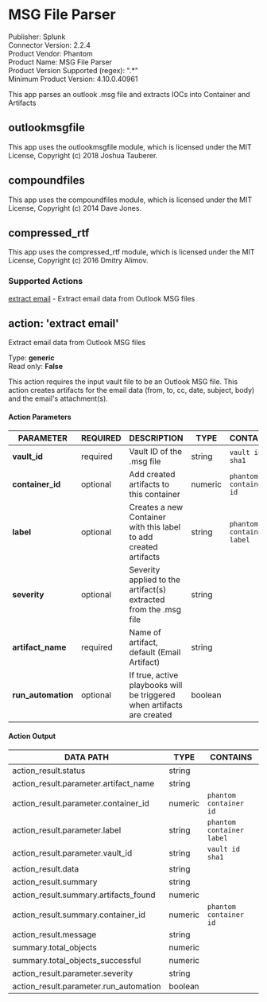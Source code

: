 [comment]: # "Auto-generated SOAR connector documentation"
# MSG File Parser

Publisher: Splunk  
Connector Version: 2\.2\.4  
Product Vendor: Phantom  
Product Name: MSG File Parser  
Product Version Supported (regex): "\.\*"  
Minimum Product Version: 4\.10\.0\.40961  

This app parses an outlook \.msg file and extracts IOCs into Container and Artifacts

[comment]: # " File: readme.md"
[comment]: # "  Copyright (c) 2019-2022 Splunk Inc."
[comment]: # ""
[comment]: # "Licensed under the Apache License, Version 2.0 (the 'License');"
[comment]: # "you may not use this file except in compliance with the License."
[comment]: # "You may obtain a copy of the License at"
[comment]: # ""
[comment]: # "    http://www.apache.org/licenses/LICENSE-2.0"
[comment]: # ""
[comment]: # "Unless required by applicable law or agreed to in writing, software distributed under"
[comment]: # "the License is distributed on an 'AS IS' BASIS, WITHOUT WARRANTIES OR CONDITIONS OF ANY KIND,"
[comment]: # "either express or implied. See the License for the specific language governing permissions"
[comment]: # "and limitations under the License."
[comment]: # ""
## outlookmsgfile

This app uses the outlookmsgfile module, which is licensed under the MIT License, Copyright (c) 2018
Joshua Tauberer.

## compoundfiles

This app uses the compoundfiles module, which is licensed under the MIT License, Copyright (c) 2014
Dave Jones.

## compressed_rtf

This app uses the compressed_rtf module, which is licensed under the MIT License, Copyright (c) 2016
Dmitry Alimov.


### Supported Actions  
[extract email](#action-extract-email) - Extract email data from Outlook MSG files  

## action: 'extract email'
Extract email data from Outlook MSG files

Type: **generic**  
Read only: **False**

This action requires the input vault file to be an Outlook MSG file\. This action creates artifacts for the email data \(from, to, cc, date, subject, body\) and the email's attachment\(s\)\.

#### Action Parameters
PARAMETER | REQUIRED | DESCRIPTION | TYPE | CONTAINS
--------- | -------- | ----------- | ---- | --------
**vault\_id** |  required  | Vault ID of the \.msg file | string |  `vault id`  `sha1` 
**container\_id** |  optional  | Add created artifacts to this container | numeric |  `phantom container id` 
**label** |  optional  | Creates a new Container with this label to add created artifacts | string |  `phantom container label` 
**severity** |  optional  | Severity applied to the artifact\(s\) extracted from the \.msg file | string | 
**artifact\_name** |  required  | Name of artifact, default \(Email Artifact\) | string | 
**run\_automation** |  optional  | If true, active playbooks will be triggered when artifacts are created | boolean | 

#### Action Output
DATA PATH | TYPE | CONTAINS
--------- | ---- | --------
action\_result\.status | string | 
action\_result\.parameter\.artifact\_name | string | 
action\_result\.parameter\.container\_id | numeric |  `phantom container id` 
action\_result\.parameter\.label | string |  `phantom container label` 
action\_result\.parameter\.vault\_id | string |  `vault id`  `sha1` 
action\_result\.data | string | 
action\_result\.summary | string | 
action\_result\.summary\.artifacts\_found | numeric | 
action\_result\.summary\.container\_id | numeric |  `phantom container id` 
action\_result\.message | string | 
summary\.total\_objects | numeric | 
summary\.total\_objects\_successful | numeric | 
action\_result\.parameter\.severity | string | 
action\_result\.parameter\.run\_automation | boolean | 